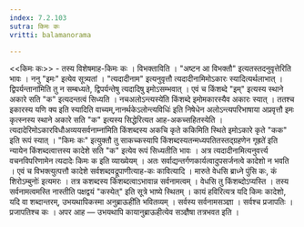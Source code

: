 ```yaml
---
index: 7.2.103
sutra: किमः कः
vritti: balamanorama

---
```

<<किमः कः>> - तस्य विशेषमाह-किमः कः । विभक्ताविति । "अष्टन आ विभक्तौ" इत्यतस्तदनुवृत्तेरिति भावः । ननु "इमः" इत्येव सूत्र्यतां । "त्यदादीनाम" इत्यनुवृत्तौ त्यदादीनामिमोऽकारः स्यादित्यर्थलाभात् ।द्विपर्यन्ताना॑मिति तु न सम्बध्यते, द्विपर्यन्तेषु त्यदादिषु इमोऽसम्भवात् । एवं च किंशब्दे "इम्" इत्यस्य स्थाने अकारे सति "क" इत्यदन्तत्वं सिध्यति । नचअलोऽन्त्यस्ये॑ति किंशब्दे इमोमकारस्यैव अकारः स्यात् । ततश्च इकारस्य यणि क्य इति स्यादिति वाच्यम्,नानर्थकेऽलोन्त्यविधिः॑ इति निषेधेन अलोऽन्त्यपरिभाषाया अप्रवृत्तौ इमः कृत्स्नस्य स्थाने अकारे सति "क" इत्यस्य सिद्धेरित्यत आह-अकच्सहितस्येति । त्यदादेरिमोऽकारविधौअव्ययसर्वनाम्ना॑मिति किंशब्दस्य अकचि कृते ककिमिति स्थिते इमोऽकारे कृते "कक" इति रूपं स्यात् । "किमः कः" इत्युक्तौ तु साकच्कस्यापि किंशब्दस्यतन्मध्यपतितस्तद्ग्रहणेन गृह्रते॑ इति न्यायेन किंशब्दत्वात्तस्य कादेशे सति "क" इत्येव रूपं सिध्यतीति भावः । अत्र त्यदादीनामित्यनुवर्त्त्य वचनविपरिणामेन त्यदादेः किमः क इति व्याख्येयम् । अतः सर्वाद्यन्तर्गणकार्यत्वादुपसर्जनत्वे कादेशो न भवति । एवं च विभक्त्युत्पत्तौ कादेशे सर्वशब्दवद्रूपाणीत्याह-कः कावित्यादि । मारुते वेधसि ब्राध्ने पुंसि कः, कं शिरोऽम्बुनोः॑ इत्यमरः । तत्र कशब्दस्य किंशब्दत्वाऽभावान्न सर्वनामत्वम् । वेधसि तु किंशब्दोऽप्यस्ति । तस्य सर्वनामत्वमस्ति नास्तीति पक्षद्वयं "कस्येत्" इति सूत्रे भाष्ये स्थितम् । कायं हविरित्यत्र यदि किमः कादेशो, यदि वा शब्दान्तरम्, उभयथापिकस्मा अनुब्राऊही॑ति भवितव्यम् । सर्वस्य सर्वनामसञ्ज्ञा । सर्वश्च प्रजापतिः । प्रजापतिश्च कः । अपर आह — उभयथापि कायानुब्राऊहीत्येव सञ्ज्ञैषा तत्रभवत इति । 